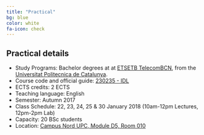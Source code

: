 ```yaml
---
title: "Practical"
bg: blue
color: white
fa-icon: check
---
```


## Practical details

* Study Programs: Bachelor degrees at at [ETSETB TelecomBCN](http://etsetb.upc.edu/ca),  from the [Universitat Politecnica de Catalunya](http://www.upc.edu/?set_language=en).
* Course code and official guide: [230235 - IDL](http://infoteleco.upc.edu/documents/guia_docent/assignatures/SisAud/230325.pdf)
* ECTS credits: 2 ECTS
* Teaching language: English
* Semester: Autumn 2017
* Class Schedule: 22, 23, 24, 25 & 30 January 2018 (10am-12pm Lectures, 12pm-2pm Lab)
* Capacity: 20 BSc students
* Location: [Campus Nord UPC, Module D5, Room 010](https://imatge.upc.edu/web/contact)
